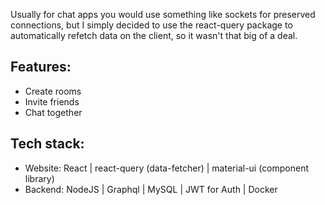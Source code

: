 Usually for chat apps you would use something like sockets for preserved connections, but I simply decided to use the react-query package to automatically refetch data on the client, so it wasn't that big of a deal.

## Features:

 - Create rooms
 - Invite friends
 - Chat together

## Tech stack:

 - Website: React | react-query (data-fetcher) | material-ui (component library)
 - Backend: NodeJS | Graphql | MySQL | JWT for Auth | Docker
